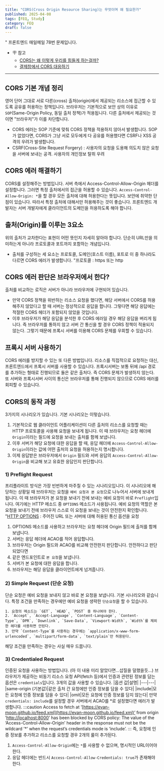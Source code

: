 ```yaml
---
title: "CORS(Cross Origin Resource Sharing)는 무엇이며 왜 필요한가"
published: 2025-04-08
tags: [FEQ, Study]
category: FEQ
draft: false
---
```

" 프론트엔드 매일메일 78번 문제입니다.
- 🪧 참고
	- [CORS는 왜 이렇게 우리를 힘들게 하는걸까?](https://evan-moon.github.io/2020/05/21/about-cors/)
	- [결제창에서 CORS 대응하기](https://docs.tosspayments.com/blog/payment-window-cors-error)
---
## CORS 기본 개념 정리
영어 단어 그대로 서로 다른(cross) 출처(origin)에서 제공되는 리소스에 접근할 수 있도록 공유를 허용하는 정책입니다.
브라우저는 기본적으로 보안 상의 이유로 `SOP`(Same-Origin Policy, 동일 출처 정책)가 적용됩니다. 다른 출처에서 제공되는 것이면 "브라우저"가 이를 차단합니다.
- CORS 에러는 SOP 기준에 맞춰 CORS 정책을 적용하지 않아서 발생합니다.
SOP가 없었다면, CORS가 그냥 서로 모두에게 다 공유를 허용했다면 CSRF나 XSS 공격의 우려가 발생합니다. 
- CSRF(Cross-Site Request Forgery) : 사용자의 요청을 도용해 의도치 않은 요청을 서버에 보내는 공격. 사용자의 개인정보 탈취 우려
## CORS 에러 해결하기
CORS를 설정해주는 방법입니다. 서버 측에서 Access-Control-Allow-Origin 헤더를 설정합니다. 그러면 특정 출처에서의 접근을 허용할 수 있습니다. `Access-Control-Allow-Origin: *`을 할 경우 모든 출처에 대해 허용한다는 뜻입니다. 보안에 취약한 단점이 있습니다. 따라서 특정 출처에 대해서만 허용해주는 것이 좋습니다.
프론트엔드 개발자는 서버 개발자에게 클라이언트의 도메인을 허용하도록 해야 합니다. 
## 출처(Origin)를 이루는 3요소
위의 출처가 교차한다는 표현이 어떤 뜻인지 자세히 알아야 합니다. 단순히 URL만을 의미하는게 아니라 프로토콜과 포트까지 포함하는 개념입니다.
- 출처를 구성하는 세 요소는 프로토콜, 도메인(호스트 이름), 포트로 이 중 하나라도 다르면 CORS 에러가 발생합니다.
"프로토콜 : https 또는 http
## CORS 에러 판단은 브라우저에서 한다?
출처를 비교하는 로직은 서버가 아니라 브라우저에 구현되어 있습니다.
- 만약 CORS 정책을 위반하는 리소스 요청을 했다면, 해당 서버에서 CORS를 허용해주지 않았다고 할 때 서버는 정상적으로 응답을 합니다. 그렇다면 해당 응답에는 적절한 CORS 헤더가 포함되지 않았을 것입니다.
- 이후 브라우저가 해당 응답을 분석한 후 CORS 에러일 경우 해당 응답을 버리게 됩니다.
즉 브라우저를 통하지 않고 서버 간 통신을 할 경우 CORS 정책이 적용되지 않는다. 그렇기 때문에 프록시 서버를 이용해 CORS 문제를 우회할 수 있습니다.
## 프록시 서버 사용하기
CORS 에러를 방지할 수 있는 또 다른 방법입니다. 리소스를 직접적으로 요청하는 대신, 프론트엔드에서 프록시 서버를 사용할 수 있습니다. 프록시서버는 보통 뒤에 /api 경로를 추가하는 형태로 진행되므로 둘은 같은 출처다. 즉 CORS 문제가 발생하지 않는다. 또 서버와 프록시서버 사이의 통신은 브라우저를 통해 진행되지 않으므로 CORS 에러를 회피할 수 있습니다.
## CORS의 동작 과정
3가지의 시나리오가 있습니다. 기본 시나리오는 이렇습니다.
1. 기본적으로 웹 클라이언트 어플리케이션이 다른 출처의 리소스를 요청할 때는 HTTP 프로토콜을 사용해 요청을 보내게 됩니다. 이 때 브라우저는 요청 헤더에 `Origin`이라는 필드에 요청을 보내는 출처를 함께 보냅니다.
2. 이후 서버가 해당 요청에 대한 응답을 할 때, 응답 헤더에 `Access-Control-Allow-Origin`이라는 값에 어떤 출처의 요청을 허용하는지 명시합니다.
3. 이제 응답받은 브라우저에서 `Origin` 필드와 서버 응답의 `Access-Control-Allow-Origin`을 비교해 보고 유효한 응답인지 판단합니다.
### 1) Preflight Request
프리플라이트 방식은 가장 빈번하게 마주칠 수 있는 시나리오입니다. 이 시나리오에 해당하는 상황일 때 브라우저는 요청을 `예비 요청과 본 요청`으로 나누어서 서버에 보내게 됩니다.
이 때 브라우저가 본 요청을 보내기 전에 보내는 예비 요청이 바로 `Preflight`입니다. 여기에는 HTTP 메소드 중 `OPTIONS` 메소드가 사용됩니다. 예비 요청의 역할은 본 요청을 보내기 전에 브라우저 스스로 이 요청을 보내는 것이 안전한지 확인합니다.
"[HTTP OPTIONS](https://developer.mozilla.org/ko/docs/Web/HTTP/Reference/Methods/OPTIONS) : 주어진 URL 또는 서버에 대해 허용된 통신 옵션을 요청
1. OPTIONS 메소드를 사용하고 브라우저는 요청 헤더에 Origin 필드에 출처를 함께 보냅니다.
2. 서버는 응답 헤더에 ACAO를 적어 응답합니다.
3. 브라우저는 Origin 필드와 ACAO를 비교해 안전한지 판단합니다.
안전하다고 판단되었다면
4. 같은 엔드포인트로 `본 요청`을 보냅니다.
5. 서버가 본 요청에 대한 응답을 합니다.
6. 브라우저는 해당 응답을 클라이언트에게 넘겨줍니다.
### 2) Simple Request (단순 요청)
단순 요청은 예비 요청을 보내지 않고 바로 본 요청을 보냅니다. 기본 시나리오와 같습니다. 특정 조건을 만족하는 경우에만 예비 요청을 생략한 `단순요청`을 할 수 있습니다.
```
1. 요청의 메소드는 `GET`, `HEAD`, `POST` 중 하나여야 한다.
2. `Accept`, `Accept-Language`, `Content-Language`, `Content-Type`, `DPR`, `Downlink`, `Save-Data`, `Viewport-Width`, `Width`를 제외한 헤더를 사용하면 안된다.
3. 만약 `Content-Type`를 사용하는 경우에는 `application/x-www-form-urlencoded`, `multipart/form-data`, `text/plain`만 허용된다.
```
해당 조건을 만족하는 경우는 사실 매우 드뭅니다.
### 3) Credentialed Request
인증된 요청을 사용하는 방법입니다. (아 이 내용 미리 알았다면...삽질을 덜했을듯...)
브라우저가 제공하는 비동기 리소스 요청 API(fetch 등)에서 인증과 관련된 정보를 담는 옵션은 `credentials`입니다. 3개의 값을 사용할 수 있습니다.
|옵션 값|설명|
|---|---|
|same-origin (기본값)|같은 출처 간 요청에만 인증 정보를 담을 수 있다|
|include|모든 요청에 인증 정보를 담을 수 있다|
|omit|모든 요청에 인증 정보를 담지 않는다|
만약 `credentials: include`를 설정할 경우 서버에서 ACAO를 \*로 설정했다면 에러가 발생합니다.
:::caution
Access to fetch at ’[https://evan-moon.github.io/feed.xml](https://evan-moon.github.io/feed.xml)’ from origin ’[http://localhost:8000](http://localhost:8000/)’ has been blocked by CORS policy: The value of the ‘Access-Control-Allow-Origin’ header in the response must not be the wildcard ’\*’ when the request’s credentials mode is ‘include’.
:::
즉, 요청에 인증 정보를 추가하고 리소스를 요청할 경우 2개의 룰이 추가된다.
1.  `Access-Control-Allow-Origin`에는 `*`를 사용할 수 없으며, 명시적인 URL이어야한다.
2. 응답 헤더에는 반드시 `Access-Control-Allow-Credentials: true`가 존재해야한다.
